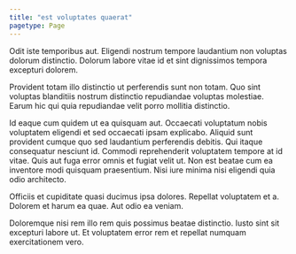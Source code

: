 ```yaml
---
title: "est voluptates quaerat"
pagetype: Page
---
```

Odit iste temporibus aut. Eligendi nostrum tempore laudantium non voluptas dolorum distinctio. Dolorum labore vitae id et sint dignissimos tempora excepturi dolorem.

Provident totam illo distinctio ut perferendis sunt non totam. Quo sint voluptas blanditiis nostrum distinctio repudiandae voluptas molestiae. Earum hic qui quia repudiandae velit porro mollitia distinctio.

Id eaque cum quidem ut ea quisquam aut. Occaecati voluptatum nobis voluptatem eligendi et sed occaecati ipsam explicabo. Aliquid sunt provident cumque quo sed laudantium perferendis debitis. Qui itaque consequatur nesciunt id. Commodi reprehenderit voluptatem tempore at id vitae.
Quis aut fuga error omnis et fugiat velit ut. Non est beatae cum ea inventore modi quisquam praesentium. Nisi iure minima nisi eligendi quia odio architecto.

Officiis et cupiditate quasi ducimus ipsa dolores. Repellat voluptatem et a. Dolorem et harum ea quae. Aut odio ea veniam.

Doloremque nisi rem illo rem quis possimus beatae distinctio. Iusto sint sit excepturi labore ut. Et voluptatem error rem et repellat numquam exercitationem vero.

